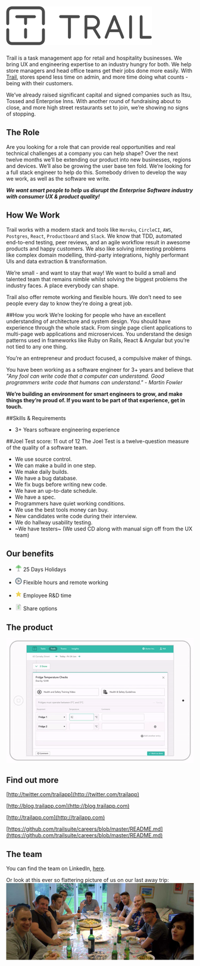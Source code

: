 # ![Trail Logo](/assets/trail-logo.png "Trail")

Trail is a task management app for retail and hospitality businesses. We bring UX and engineering expertise to an industry hungry for both. We help store managers and head office teams get their jobs done more easily. With [Trail](http://trailapp.com), stores spend less time on admin, and more time doing what counts - being with their customers.

We’ve already raised significant capital and signed companies such as Itsu, Tossed and Enterprise Inns. With another round of fundraising about to close, and more high street restaurants set to join, we’re showing no signs of stopping.

## The Role
Are you looking for a role that can provide real opportunities and real technical challenges at a company you can help shape? Over the next twelve months we’ll be extending our product into new businesses, regions and devices. We’ll also be growing the user base ten fold. We’re looking for a full stack engineer to help do this. Somebody driven to develop the way we work, as well as the software we write.

**_We want smart people to help us disrupt the Enterprise Software industry with consumer UX & product quality!_**

## How We Work
Trail works with a modern stack and tools like `Heroku`, `CircleCI`, `AWS`, `Postgres`, `React`, `Productboard` and `Slack`. We know that TDD, automated end-to-end testing, peer reviews, and an agile workflow result in awesome products and happy customers. We also like solving interesting problems like complex domain modelling, third-party integrations, highly performant UIs and data extraction & transformation.

We’re small - and want to stay that way! We want to build a small and talented team that remains nimble whilst solving the biggest problems the industry faces. A place everybody can shape.

Trail also offer remote working and flexible hours. We don’t need to see people every day to know they’re doing a great job.

##How you work
We’re looking for people who have an excellent understanding of architecture and system design. You should have experience through the whole stack. From single page client applications to multi-page web applications and microservices. You understand the design patterns used in frameworks like Ruby on Rails, React & Angular but you’re not tied to any one thing.

You’re an entrepreneur and product focused, a compulsive maker of things.

You have been working as a software engineer for 3+ years and believe that _"Any fool can write code that a computer can understand. Good programmers write code that humans can understand." - Martin Fowler_

**We’re building an environment for smart engineers to grow, and make things they’re proud of. If you want to be part of that experience, get in touch.**

##Skills & Requirements
- 3+ Years software engineering experience

##Joel Test score: 11 out of 12
The Joel Test is a twelve-question measure of the quality of a software team.

- We use source control.
- We can make a build in one step.
- We make daily builds.
- We have a bug database.
- We fix bugs before writing new code.
- We have an up-to-date schedule.
- We have a spec.
- Programmers have quiet working conditions.
- We use the best tools money can buy.
- New candidates write code during their interview.
- We do hallway usability testing.
- ~We have testers~ (We used CD along with manual sign off from the UX team)

## Our benefits 

- <img src="/assets/nucleo/objects-color_umbrella-14.png" 
alt="Holiday umbrella" width="18" height="18" /> 25 Days Holidays

- <img src="/assets/nucleo/ui-color-2_time-clock.png" 
alt="Holiday umbrella" width="18" height="18" /> Flexible hours and remote working

- <img src="/assets/nucleo/ui-color-2_favourite-31.png" 
alt="Holiday umbrella" width="18" height="18" /> Employee R&D time

- <img src="/assets/nucleo/files-color_money.png" 
alt="Holiday umbrella" width="18" height="18" /> Share options

## The product

![Product demo gif](/assets/product.gif "Product demo gif")

## Find out more

[http://twitter.com/trailapp](http://twitter.com/trailapp)

[http://blog.trailapp.com](http://blog.trailapp.com)

[http://trailapp.com](http://trailapp.com)

[https://github.com/trailsuite/careers/blob/master/README.md](https://github.com/trailsuite/careers/blob/master/README.md)

## The team

You can find the team on LinkedIn, [here](https://www.linkedin.com/vsearch/p?f_CC=9249864&trk=rr_connectedness).

Or look at this ever so flattering picture of us on our last away trip: ![Trail team](/assets/team.jpg "Trail team")
